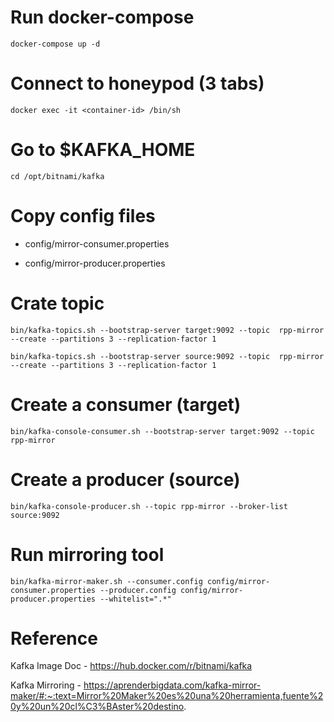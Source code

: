 Run docker-compose
==================

```
docker-compose up -d
```

Connect to honeypod (3 tabs)
============================

```
docker exec -it <container-id> /bin/sh
```

Go to $KAFKA_HOME 
=================

```
cd /opt/bitnami/kafka
```

Copy config files
=================

- config/mirror-consumer.properties

- config/mirror-producer.properties


Crate topic
===========

```
bin/kafka-topics.sh --bootstrap-server target:9092 --topic  rpp-mirror --create --partitions 3 --replication-factor 1

bin/kafka-topics.sh --bootstrap-server source:9092 --topic  rpp-mirror --create --partitions 3 --replication-factor 1
```

Create a consumer (target)
==========================

```
bin/kafka-console-consumer.sh --bootstrap-server target:9092 --topic rpp-mirror
```

Create a producer (source)
==========================

```
bin/kafka-console-producer.sh --topic rpp-mirror --broker-list source:9092
```



Run mirroring tool
==================

```
bin/kafka-mirror-maker.sh --consumer.config config/mirror-consumer.properties --producer.config config/mirror-producer.properties --whitelist=".*"
```


Reference
=========

Kafka Image Doc - https://hub.docker.com/r/bitnami/kafka

Kafka Mirroring - https://aprenderbigdata.com/kafka-mirror-maker/#:~:text=Mirror%20Maker%20es%20una%20herramienta,fuente%20y%20un%20cl%C3%BAster%20destino.




